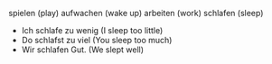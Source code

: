 spielen (play)
aufwachen (wake up)
arbeiten (work)
schlafen (sleep)

* Ich schlafe zu wenig (I sleep too little)
* Do schlafst zu viel (You sleep too much)
* Wir schlafen Gut. (We slept well)

